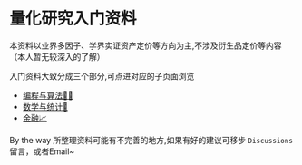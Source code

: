# 量化研究入门资料

本资料以业界多因子、学界实证资产定价等方向为主,不涉及衍生品定价等内容（本人暂无较深入的了解）

入门资料大致分成三个部分,可点进对应的子页面浏览
- [编程与算法👨‍💻](https://github.com/Barca0412/Introduction-to-Quantitative-Finance/blob/main/Programming%20and%20Algorithm.md)
- [数学与统计📐](https://github.com/Barca0412/Introduction-to-Quantitative-Finance/blob/main/Mathematics%20and%20Statistics.md)
- [金融📈](https://github.com/Barca0412/Introduction-to-Quantitative-Finance/blob/main/Finance.md)


By the way 所整理资料可能有不完善的地方,如果有好的建议可移步 `Discussions` 留言，或者Email~


